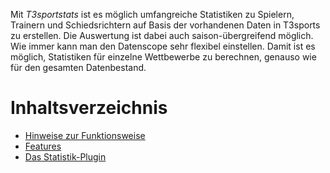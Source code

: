 Mit *T3sportstats* ist es möglich umfangreiche Statistiken zu Spielern, Trainern und 
Schiedsrichtern auf Basis der vorhandenen Daten in T3sports zu erstellen. Die Auswertung ist 
dabei auch saison-übergreifend möglich. Wie immer kann man den Datenscope sehr flexibel 
einstellen. Damit ist es möglich, Statistiken für einzelne Wettbewerbe zu berechnen, genauso wie für 
den gesamten Datenbestand.

# Inhaltsverzeichnis
 * [Hinweise zur Funktionsweise](capital/technical_notes.md)
 * [Features](capital/features.md)
 * [Das Statistik-Plugin](capital/plugin.md)
